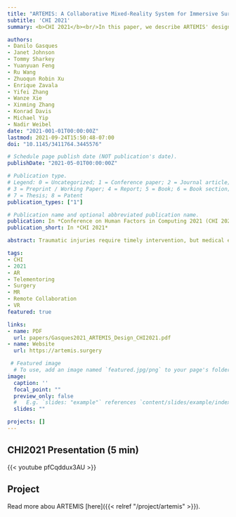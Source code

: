 ```yaml
---
title: "ARTEMIS: A Collaborative Mixed-Reality System for Immersive Surgical Telementoring"
subtitle: 'CHI 2021'
summary: <b>CHI 2021</b><br/>In this paper, we describe ARTEMIS' design process with a summary of specific user goals ARTEMIS addresses. We also describe the system implementation and show an early validation of how the system addresses user goals.

authors:
- Danilo Gasques
- Janet Johnson
- Tommy Sharkey
- Yuanyuan Feng
- Ru Wang
- Zhuoqun Robin Xu
- Enrique Zavala
- Yifei Zhang
- Wanze Xie
- Xinming Zhang
- Konrad Davis
- Michael Yip
- Nadir Weibel
date: "2021-001-01T00:00:00Z"
lastmod: 2021-09-24T15:50:48-07:00
doi: "10.1145/3411764.3445576"

# Schedule page publish date (NOT publication's date).
publishDate: "2021-05-01T00:00:00Z"

# Publication type.
# Legend: 0 = Uncategorized; 1 = Conference paper; 2 = Journal article;
# 3 = Preprint / Working Paper; 4 = Report; 5 = Book; 6 = Book section;
# 7 = Thesis; 8 = Patent
publication_types: ["1"]

# Publication name and optional abbreviated publication name.
publication: In *Conference on Human Factors in Computing 2021 (CHI 2021)*
publication_short: In *CHI 2021*

abstract: Traumatic injuries require timely intervention, but medical expertise is not always available at the patient’s location. Despite recent advances in telecommunications, surgeons still have limited tools to remotely help inexperienced surgeons. Mixed Reality hints at a future where remote collaborators work side-by-side as if co-located; however, we still do not know how current technology can improve remote surgical collaboration. Through role-playing and iterative-prototyping, we identify collaboration practices used by expert surgeons to aid novice surgeons as well as technical requirements to facilitate these practices. We then introduce ARTEMIS, an AR-VR collaboration system that supports these key practices. Through an observational study with two expert surgeons and five novice surgeons operating on cadavers, we find that ARTEMIS supports remote surgical mentoring of novices through synchronous point, draw, and look affordances and asynchronous video clips. Most participants found that ARTEMIS facilitates collaboration despite existing technology limitations explored in this paper.

tags:
- CHI
- 2021
- AR
- Telementoring
- Surgery
- MR
- Remote Collaboration
- VR
featured: true

links:
- name: PDF
  url: papers/Gasques2021_ARTEMIS_Design_CHI2021.pdf
- name: Website
  url: https://artemis.surgery

 # Featured image
  # To use, add an image named `featured.jpg/png` to your page's folder. 
image:
  caption: ''
  focal_point: ""
  preview_only: false
  #   E.g. `slides: "example"` references `content/slides/example/index.md`.
  slides: ""

projects: []
---
```



## CHI2021 Presentation (5 min)
{{< youtube pfCqddux3AU >}}


## Project
Read more abou ARTEMIS [here]({{< relref "/project/artemis" >}}). 
